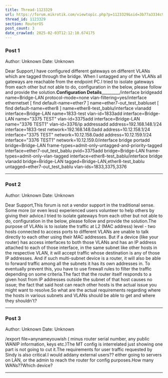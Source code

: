```yaml
---
title: Thread-1123329
url: https://forum.mikrotik.com/viewtopic.php?p=1123329&sid=3b77a3334c914448dbbc02bfdff4c3aa#p1123329
thread_id: 1123329
section: RouterOS
post_count: 3
date_crawled: 2025-02-03T12:12:10.674175
---
```


### Post 1
Author: Unknown
Date: Unknown

Dear Support,I have configured different gateways on different VLANs which are tagged through the bridge.  When I untagged any of the VLANs all gateways are reachable from the endpoint PC.I tried to isolate gateways from each other but not able to do, configuration in the below, please follow and provide the solution.____________________Configuration Details_____________________________/interface bridgeadd name=Bridge-LAN protocol-mode=none vlan-filtering=yes/interface ethernetset [ find default-name=ether7 ] name=ether7-out_test_babluset [ find default-name=ether8 ] name=ether8-test_bablu/interface vlanadd interface=Bridge-LAN name=1833-test vlan-id=1833add interface=Bridge-LAN name="3375 TEST" vlan-id=3375add interface=Bridge-LAN name="3376 TEST1" vlan-id=3376/ip addressadd address=192.168.148.1/24 interface=1833-test network=192.168.148.0add address=10.12.158.1/24 interface="3375 TEST" network=10.12.158.0add address=10.12.159.1/24 interface="3376 TEST1" network=10.12.159.0/interface bridge portadd bridge=Bridge-LAN frame-types=admit-only-untagged-and-priority-tagged interface=ether7-out_test_bablu pvid=3375add bridge=Bridge-LAN frame-types=admit-only-vlan-tagged interface=ether8-test_bablu/interface bridge vlanadd bridge=Bridge-LAN tagged=Bridge-LAN,ether8-test_bablu untagged=ether7-out_test_bablu vlan-ids=1833,3375,3376

---
### Post 2
Author: Unknown
Date: Unknown

Dear Support,This forum is not a vendor support in the traditional sense. Some more (or even less) experienced users volunteer to help others by giving their advice.I tried to isolate gateways from each other but not able to do, configuration in the below, please follow and provide the solution.The purpose of VLANs is to isolate the traffic at L2 (MAC address) level - two hosts connected to access ports to different VLANs are unable to talk directly to each other using their MAC addresses. But if a device (like your router) has access interfaces to both those VLANs and has an IP address attached to each of those interface, in the same subnet like other hosts in the respective VLAN, it will accept traffic whose destination is any of those IP addresses. And if such multi-subnet device is a router, it will also be able to forward traffic among all the subnets it has its own addresses in. To eventually prevent this, you have to use firewall rules to filter the traffic depending on some criteria.The fact that the router itself responds to a given host from IP addresses outside the subnet of that host causes no issue; the fact that said host can reach other hosts is the actual issue you might want to resolve.So what are the actual requirements regarding where the hosts in various subnets and VLANs should be able to get and where they shouldn't?

---
### Post 3
Author: Unknown
Date: Unknown

/export file=anynameyouwish ( minus router serial number, any public WANIP information, keys etc.)The MT config is interrelated just showing one part is not going to cut it.The requirements for user traffic requested by Sindy is also critical.I would addany external users??  either going to servers on LAN, or the admin to reach the router for config purposes.How many WANs??Which device?

---
